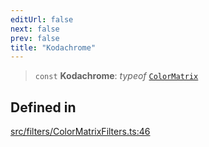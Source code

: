```yaml
---
editUrl: false
next: false
prev: false
title: "Kodachrome"
---
```


> `const` **Kodachrome**: *typeof* [`ColorMatrix`](/api/namespaces/filters/classes/colormatrix/)

## Defined in

[src/filters/ColorMatrixFilters.ts:46](https://github.com/fabricjs/fabric.js/blob/a0b4adf41e0a1fd81824114cedd4c32bfb8cac25/src/filters/ColorMatrixFilters.ts#L46)
